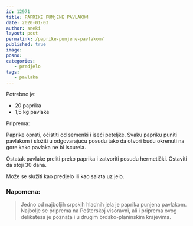 ```yaml
---
id: 12971
title: PAPRIKE PUNjENE PAVLAKOM
date: 2020-01-03
author: sneki
layout: post
permalink: /paprike-punjene-pavlakom/
published: true
image: 
posno: 
categories:
   - predjelo
tags:
   - pavlaka
---
```

Potrebno je:

* 20 paprika 
* 1,5 kg pavlake

Priprema:

Paprike oprati, očistiti od semenki i iseći peteljke. Svaku papriku puniti pavlakom i složiti u odgovarajuću posudu tako da otvori budu okrenuti na gore kako pavlaka ne bi iscurela. 

Ostatak pavlake preliti preko paprika i zatvoriti posudu hermetički. Ostaviti da stoji 30 dana. 

Može se služiti kao predjelo ili kao salata uz jelo. 

### Napomena:
> Jedno od najboljih srpskih hladnih jela je paprika punjena pavlakom. Najbolje se priprema na Pešterskoj visoravni, ali i priprema ovog delikatesa je poznata i u drugim brdsko-planinskim krajevima.

  

